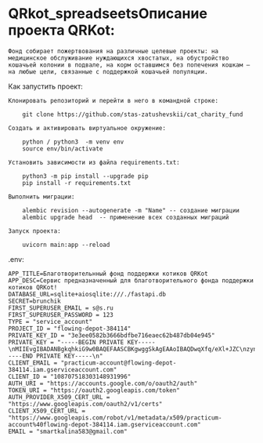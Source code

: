 # QRkot_spreadseetsОписание проекта QRKot:
    Фонд собирает пожертвования на различные целевые проекты: на медицинское обслуживание нуждающихся хвостатых, на обустройство кошачьей колонии в подвале, на корм оставшимся без попечения кошкам — на любые цели, связанные с поддержкой кошачьей популяции.

Как запустить проект:

    Клонировать репозиторий и перейти в него в командной строке:

        git clone https://github.com/stas-zatushevskii/cat_charity_fund

    Cоздать и активировать виртуальное окружение:

        python / python3  -m venv env
        source env/bin/activate

    Установить зависимости из файла requirements.txt:

        python3 -m pip install --upgrade pip
        pip install -r requirements.txt

    Выполнить миграции:

        alembic revision --autogenerate -m "Name" -- создание миграции 
        alembic upgrade head  -- применение всех созданных миграций

    Запуск проекта:

        uvicorn main:app --reload

.env:

    APP_TITLE=Благотворительнный фонд поддержки котиков QRKot
    APP_DESC=Сервис предназначенный для благотворительного фонда поддержки котиков QRKot!
    DATABASE_URL=sqlite+aiosqlite:///./fastapi.db
    SECRET=brunchik
    FIRST_SUPERUSER_EMAIL = s@s.ru
    FIRST_SUPERUSER_PASSWORD = 123
    TYPE = "service_account"
    PROJECT_ID = "flowing-depot-384114"
    PRIVATE_KEY_ID = "3e3ee0582b3666bdfbe716eaec62b487db04e945"
    PRIVATE_KEY = "-----BEGIN PRIVATE KEY-----\nMIIEvgIBADANBgkqhkiG9w0BAQEFAASCBKgwggSkAgEAAoIBAQDwqXfq/eXl+JZC\nzynuPijd5izli58QZBbwdXpwad40uZak1ptFW6smrHEFA23m3dBi939ZVTg5pi/h\nmHH1I/9/SpzhptjSBI3hje2DO7W4UHJ+svKX4BKSq7hcyIidEaGfVRLJeAEvu4HU\n6TonzSioIakl7nVuI/JfnBlxq24kTEOUBrf8vZkP3vSjn5C+AMqaIWDfOkUr4JP+\nITqPyy/4rqRVaybjEhCOQjRGydpn5Nn4xgXnDm1BJzx+2KilvDcSebaSpJ2Rufv2\new62EesZYd17GANBJzbSsc0Wbu3EXpGZbS5XZw7iLRZD3AIDlyIVdGA2U1j7eWxK\nXqfhCNQxAgMBAAECggEADrT8jBLKCty/KgQI9vM7ghv/4GNA7DqBoF49hkMh/izd\nROOMh5eLhQiCu6CzBanGg1XGpYnsrrE2Od4cELQLeBbyMWQF2gfHN+J5gkyS1Vmt\nNYrwAlICMI5n7NugZaDfNKJ5THCV+fnGfGFoWWhTNLsh4ByLdpihxi/+6hBk4bjd\nDNscjibk3pwsjYP6OeepNLqyYyKn/hPx/6ZXSJ4DgjtEHa59z6xbA/cYz/dX3tFV\nWl4tKZNVhjBXRuWspY92oWCKAzpdDElEGoNVEwnzhwFoQv2s/WbgfJbl63kHMRr6\npKTHwiNE/zMtvEzYznvvAL1IMdvfZkiL+p/jkxmJQQKBgQD8kCeSpYa9BTQwkbBe\nh4YdUr8hS22Llz8NtugvxUGtec8aPVw4yYhJWdhJ2OvpQpKIZjN3HXbW7TLIT8hv\nXgtlayf98K4UtkDxiyucSb1XpvqUsGs8zUbJZich5bdR6+0LFVDV1aUMEv3g4VnC\nTsUxavPqNziKNHmHfYK5cqh1eQKBgQDz79q1hw/NkEHc07TKKI1FQYJkiKzBtybb\nYbpbVUnmtOZrq93fMiMDt3FYPWfT/Ok5HDj4yGjrTunw8M7tMzqusxHXEtJm8Cmw\n4Zk8tODHzNrFWLWY78MovnZv+gFEI3mIEwJN9x0GS39usMYPrmF5OGLewKaFQl5q\nMMZQSyY+eQKBgQC0qemk3QMk8zQCCjU/aXJmR2qxRmN2FxrjlJNCmLgCf7/F5V6y\nwHbdAYfWS3V1xklLiNAHxOvdko9g+rFF+N/uDFjvLdtYtYZ/Qi5P/e+TY76b3hbX\nx397UbdsaAZac4l9BCJu1ATcPjmdQ5YRiIdGcltIj3fCZQcKBJ4eSgZ3AQKBgQCC\nvGYHLB+4GDx0UbJvNlSgbX+oyeds2vAkW7g5AvjcgM+NnUsIOCKz9zj0BdUDtGR6\nizmtfBtfIagXzbfZQL+OqcJB9oB1UvnFJuOtuXNPIeeOJQEOulFqIMnxMZhEII8d\n8rIlfu87VHMzq+I6vUbYZPP4Vl/ow60+VG200tHoYQKBgAuTEWlNFdona9Q5UTPH\n7A+ZQ2IlaMf/fBA8/5zgHlrpWVHFn+z6K2CdYULmcUrdym2bgffzsyhJGOX9Mw3d\nJDYN+cmfViB4bcQQyZ1WqIZkQaW4szpXpYWWqYJt5YsGhJMqcMpuyKeRoUO7Qfjc\nyHW/MldGzCqx5XfXB7rdVRKc\n-----END PRIVATE KEY-----\n"
    CLIENT_EMAIL = "practicum-account@flowing-depot-384114.iam.gserviceaccount.com"
    CLIENT_ID = "108707518303148931996"
    AUTH_URI = "https://accounts.google.com/o/oauth2/auth"
    TOKEN_URI = "https://oauth2.googleapis.com/token"
    AUTH_PROVIDER_X509_CERT_URL = "https://www.googleapis.com/oauth2/v1/certs"
    CLIENT_X509_CERT_URL = "https://www.googleapis.com/robot/v1/metadata/x509/practicum-account%40flowing-depot-384114.iam.gserviceaccount.com"
    EMAIL = "smartkalina583@gmail.com"
